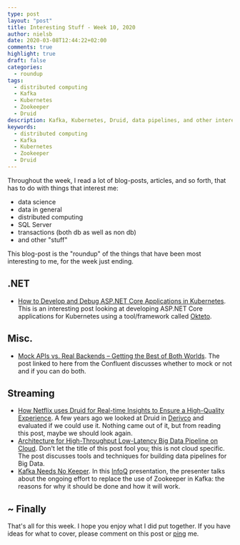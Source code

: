 ```yaml
---
type: post
layout: "post"
title: Interesting Stuff - Week 10, 2020
author: nielsb
date: 2020-03-08T12:44:22+02:00
comments: true
highlight: true
draft: false
categories:
  - roundup
tags:
  - distributed computing
  - Kafka
  - Kubernetes
  - Zookeeper
  - Druid
description: Kafka, Kubernetes, Druid, data pipelines, and other interesting topics.
keywords:
  - distributed computing
  - Kafka
  - Kubernetes
  - Zookeeper
  - Druid   
---
```


Throughout the week, I read a lot of blog-posts, articles, and so forth, that has to do with things that interest me:

* data science
* data in general
* distributed computing
* SQL Server
* transactions (both db as well as non db)
* and other "stuff"

This blog-post is the "roundup" of the things that have been most interesting to me, for the week just ending.

<!--more-->

## .NET

* [How to Develop and Debug ASP.NET Core Applications in Kubernetes][1]. This is an interesting post looking at developing ASP.NET Core applications for Kubernetes using a tool/framework called [Okteto][2].

## Misc.

* [Mock APIs vs. Real Backends – Getting the Best of Both Worlds][4]. The post linked to here from the Confluent discusses whether to mock or not and if you can do both. 

## Streaming

* [How Netflix uses Druid for Real-time Insights to Ensure a High-Quality Experience][3]. A few years ago we looked at Druid in [Derivco](/derivco) and evaluated if we could use it. Nothing came out of it, but from reading this post, maybe we should look again.
* [Architecture for High-Throughput Low-Latency Big Data Pipeline on Cloud][5]. Don't let the title of this post fool you; this is not cloud specific. The post discusses tools and techniques for building data pipelines for Big Data.
* [Kafka Needs No Keeper][6]. In this [InfoQ][iq] presentation, the presenter talks about the ongoing effort to replace the use of Zookeeper in Kafka: the reasons for why it should be done and how it will work.

## ~ Finally

That's all for this week. I hope you enjoy what I did put together. If you have ideas for what to cover, please comment on this post or [ping][ma] me.

[ma]: mailto:niels.it.berglund@gmail.com
[mp]: https://blog.acolyer.org
[iq]: https://www.infoq.com/
[ew]: http://sqlonice.com/
[re]: http://blog.revolutionanalytics.com
[sqsk]: https://www.sqlskills.com
[mdaveyblog]: https://mdavey.wordpress.com/
[charlblog]: https://charlla.com/

[jovpop]: https://twitter.com/JovanPop_MSFT
[bobw]: https://twitter.com/bobwardms
[revod]: https://twitter.com/revodavid
[lonny]: https://twitter.com/sqL_handLe
[ewtw]: https://twitter.com/sqlOnIce
[buckw]: https://twitter.com/BuckWoodyMSFT
[mattw]: https://twitter.com/matthewwarren
[murba]: https://twitter.com/muratdemirbas
[daveda]: https://twitter.com/davidthecoder
[adcol]: https://twitter.com/adriancolyer
[jesrod]: https://twitter.com/jrdothoughts
[tomaz]: https://twitter.com/tomaz_tsql
[dataart]: https://twitter.com/dataartisans
[luis]: https://twitter.com/luis_de_sousa
[benstop]: https://twitter.com/benstopford
[conflu]: https://twitter.com/confluentinc
[tylert]: https://twitter.com/tyler_treat
[andrewng]: https://twitter.com/AndrewYNg
[lawr]: https://twitter.com/bytezn
[jue]: https://twitter.com/b0rk
[yan]: https://twitter.com/theburningmonk
[danny]: https://twitter.com/g9yuayon
[rmoff]: https://twitter.com/rmoff
[ryansw]: https://twitter.com/ryanswanstrom
[pabloc]: https://twitter.com/pabloc_ds
[mklep]: https://twitter.com/martinkl
[mdavey]: https://twitter.com/matt_davey
[jboner]: https://twitter.com/jboner
[joeduff]: https://twitter.com/funcOfJoe
[charl]: https://twitter.com/charllamprecht
[dbricks]: https://twitter.com/databricks
[adsit]: https://twitter.com/SitnikAdam
[vicky]: https://twitter.com/vickyharp
[dscentral]: https://twitter.com/DataScienceCtrl
[natemc]: https://twitter.com/natemcmaster
[ads]: https://twitter.com/azuredatastudio
[travw]: https://twitter.com/radtravis
[emilk]: https://twitter.com/IsTheArchitect


[1]: https://medium.com/okteto/how-to-develop-and-debug-asp-net-core-applications-in-kubernetes-e2d1fe62068f
[2]: https://github.com/okteto/okteto
[3]: https://netflixtechblog.com/how-netflix-uses-druid-for-real-time-insights-to-ensure-a-high-quality-experience-19e1e8568d06
[4]: https://www.confluent.io/blog/choosing-between-mock-api-and-real-backend/
[5]: https://towardsdatascience.com/scalable-efficient-big-data-analytics-machine-learning-pipeline-architecture-on-cloud-4d59efc092b5
[6]: https://www.infoq.com/presentations/kafka-zookeeper/
